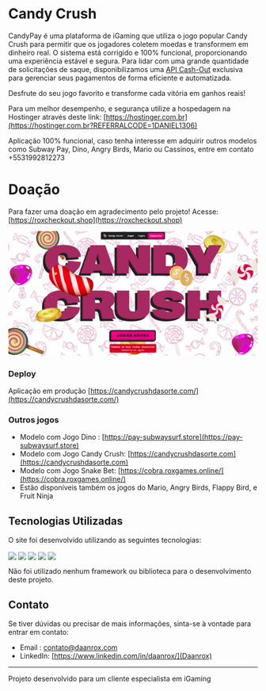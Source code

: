 
# Candy Crush

CandyPay é uma plataforma de iGaming que utiliza o jogo popular Candy Crush para permitir que os jogadores coletem moedas e transformem em dinheiro real. O sistema está corrigido e 100% funcional, proporcionando uma experiência estável e segura. Para lidar com uma grande quantidade de solicitações de saque, disponibilizamos uma [API Cash-Out](https://github.com/daanrox/Pix-CashOut) exclusiva para gerenciar seus pagamentos de forma eficiente e automatizada.

Desfrute do seu jogo favorito e transforme cada vitória em ganhos reais!

Para um melhor desempenho, e segurança utilize a hospedagem na Hostinger através deste link: [https://hostinger.com.br](https://hostinger.com.br?REFERRALCODE=1DANIEL1306)

Aplicação 100% funcional, caso tenha interesse em adquirir outros modelos como Subway Pay, Dino, Angry Birds, Mario ou Cassinos, entre em contato +5531992812273

# Doação

Para fazer uma doação em agradecimento pelo projeto! Acesse: [https://roxcheckout.shop](https://roxcheckout.shop)





![Candy Crush](front_example.jpg)

### Deploy
Aplicação em produção [https://candycrushdasorte.com/](https://candycrushdasorte.com/)

### Outros jogos

- Modelo com Jogo Dino : [https://pay-subwaysurf.store](https://pay-subwaysurf.store)
- Modelo com Jogo Candy Crush: [https://candycrushdasorte.com](https://candycrushdasorte.com)
- Modelo com Jogo Snake Bet: [https://cobra.roxgames.online/](https://cobra.roxgames.online/)
- Estão disponíveis também os jogos do Mario, Angry Birds, Flappy Bird, e Fruit Ninja

## Tecnologias Utilizadas

O site foi desenvolvido utilizando as seguintes tecnologias:

<div>
  <img align="center" src="https://img.shields.io/badge/HTML5-E34F26?style=for-the-badge&logo=html5&logoColor=white"/>
  <img align="center" src="https://img.shields.io/badge/CSS3-1572B6?style=for-the-badge&logo=css3&logoColor=white"/>
  <img align="center" src="https://img.shields.io/badge/JavaScript-F7DF1E?style=for-the-badge&logo=javascript&logoColor=black"/>
  <img align="center" src="https://img.shields.io/badge/PHP-777BB4?style=for-the-badge&logo=php&logoColor=white"/>
  <img align="center" src="https://img.shields.io/badge/MySQL-4479A1?style=for-the-badge&logo=mysql&logoColor=white"/>
</div>

Não foi utilizado nenhum framework ou biblioteca para o desenvolvimento deste projeto.

## Contato
Se tiver dúvidas ou precisar de mais informações, sinta-se à vontade para entrar em contato:
- Email : [contato@daanrox.com](mailto:contato@daanrox.com)
- LinkedIn: [https://www.linkedin.com/in/daanrox/](Daanrox)

--- 

Projeto desenvolvido para um cliente especialista em iGaming
